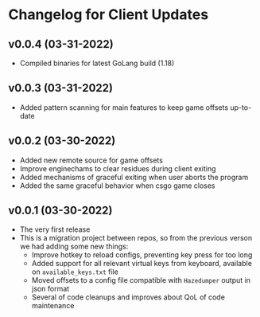 # Changelog for Client Updates

## v0.0.4 (03-31-2022)

- Compiled binaries for latest GoLang build (1.18)

## v0.0.3 (03-31-2022)

- Added pattern scanning for main features to keep game offsets up-to-date

## v0.0.2 (03-30-2022)

- Added new remote source for game offsets
- Improve enginechams to clear residues during client exiting
- Added mechanisms of graceful exiting when user aborts the program
- Added the same graceful behavior when csgo game closes

## v0.0.1 (03-30-2022)

- The very first release
- This is a migration project between repos, so from the previous verson we had adding some new things:
  - Improve hotkey to reload configs, preventing key press for too long
  - Added support for all relevant virtual keys from keyboard, available on `available_keys.txt` file
  - Moved offsets to a config file compatible with `Hazedumper` output in json format
  - Several of code cleanups and improves about QoL of code maintenance
